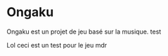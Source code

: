 # Ongaku
Ongaku est un projet de jeu basé sur la musique.
test

Lol ceci est un test pour le jeu
mdr